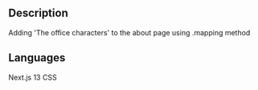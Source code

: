## Description
Adding 'The office characters' to the about page using .mapping method

## Languages
Next.js 13
CSS